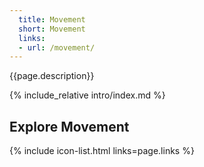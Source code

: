 ```yaml
---
  title: Movement
  short: Movement
  links:
  - url: /movement/
---
```


{{page.description}}

{% include_relative intro/index.md %}

## Explore Movement

{% include icon-list.html links=page.links %}
